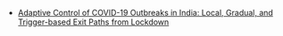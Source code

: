 - [Adaptive Control of COVID-19 Outbreaks in India: Local, Gradual, and Trigger-based Exit Paths from Lockdown](https://www.nber.org/papers/w27532)